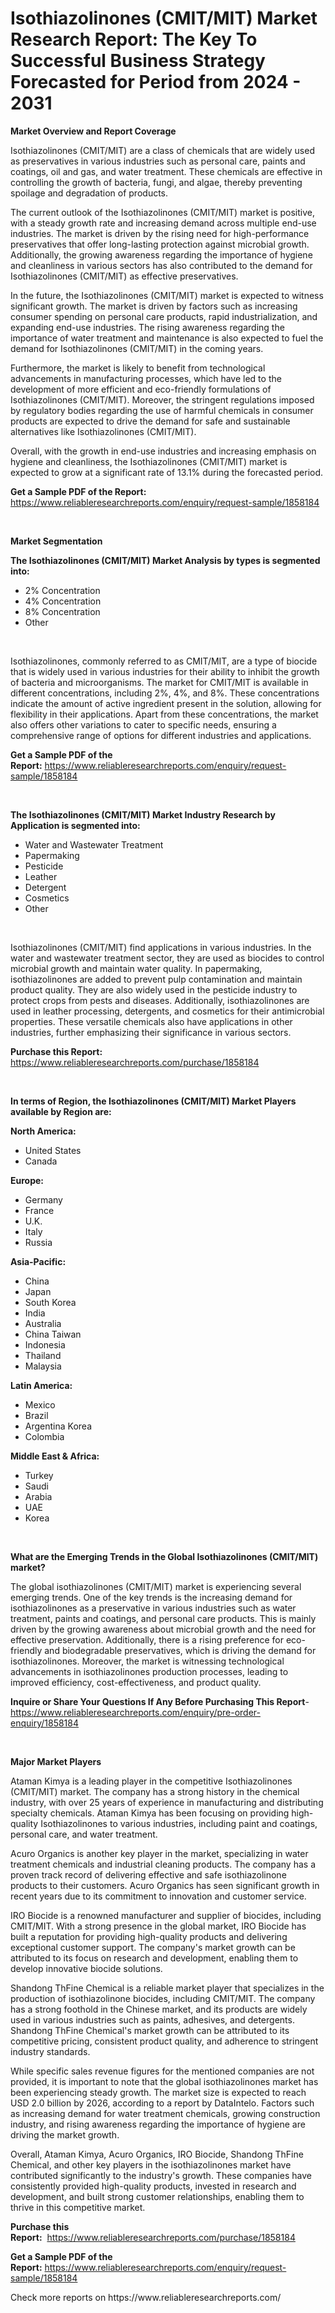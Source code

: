 <p><h1>Isothiazolinones (CMIT/MIT) Market Research Report: The Key To Successful Business Strategy Forecasted for Period from 2024 - 2031</h1></p><p><strong>Market Overview and Report Coverage</strong></p>
<p><p>Isothiazolinones (CMIT/MIT) are a class of chemicals that are widely used as preservatives in various industries such as personal care, paints and coatings, oil and gas, and water treatment. These chemicals are effective in controlling the growth of bacteria, fungi, and algae, thereby preventing spoilage and degradation of products.</p><p>The current outlook of the Isothiazolinones (CMIT/MIT) market is positive, with a steady growth rate and increasing demand across multiple end-use industries. The market is driven by the rising need for high-performance preservatives that offer long-lasting protection against microbial growth. Additionally, the growing awareness regarding the importance of hygiene and cleanliness in various sectors has also contributed to the demand for Isothiazolinones (CMIT/MIT) as effective preservatives.</p><p>In the future, the Isothiazolinones (CMIT/MIT) market is expected to witness significant growth. The market is driven by factors such as increasing consumer spending on personal care products, rapid industrialization, and expanding end-use industries. The rising awareness regarding the importance of water treatment and maintenance is also expected to fuel the demand for Isothiazolinones (CMIT/MIT) in the coming years.</p><p>Furthermore, the market is likely to benefit from technological advancements in manufacturing processes, which have led to the development of more efficient and eco-friendly formulations of Isothiazolinones (CMIT/MIT). Moreover, the stringent regulations imposed by regulatory bodies regarding the use of harmful chemicals in consumer products are expected to drive the demand for safe and sustainable alternatives like Isothiazolinones (CMIT/MIT).</p><p>Overall, with the growth in end-use industries and increasing emphasis on hygiene and cleanliness, the Isothiazolinones (CMIT/MIT) market is expected to grow at a significant rate of 13.1% during the forecasted period.</p></p>
<p><strong>Get a Sample PDF of the Report:</strong> <a href="https://www.reliableresearchreports.com/enquiry/request-sample/1858184">https://www.reliableresearchreports.com/enquiry/request-sample/1858184</a></p>
<p>&nbsp;</p>
<p><strong>Market Segmentation</strong></p>
<p><strong>The Isothiazolinones (CMIT/MIT) Market Analysis by types is segmented into:</strong></p>
<p><ul><li>2% Concentration</li><li>4% Concentration</li><li>8% Concentration</li><li>Other</li></ul></p>
<p>&nbsp;</p>
<p><p>Isothiazolinones, commonly referred to as CMIT/MIT, are a type of biocide that is widely used in various industries for their ability to inhibit the growth of bacteria and microorganisms. The market for CMIT/MIT is available in different concentrations, including 2%, 4%, and 8%. These concentrations indicate the amount of active ingredient present in the solution, allowing for flexibility in their applications. Apart from these concentrations, the market also offers other variations to cater to specific needs, ensuring a comprehensive range of options for different industries and applications.</p></p>
<p><strong>Get a Sample PDF of the Report:</strong>&nbsp;<a href="https://www.reliableresearchreports.com/enquiry/request-sample/1858184">https://www.reliableresearchreports.com/enquiry/request-sample/1858184</a></p>
<p>&nbsp;</p>
<p><strong>The Isothiazolinones (CMIT/MIT) Market Industry Research by Application is segmented into:</strong></p>
<p><ul><li>Water and Wastewater Treatment</li><li>Papermaking</li><li>Pesticide</li><li>Leather</li><li>Detergent</li><li>Cosmetics</li><li>Other</li></ul></p>
<p>&nbsp;</p>
<p><p>Isothiazolinones (CMIT/MIT) find applications in various industries. In the water and wastewater treatment sector, they are used as biocides to control microbial growth and maintain water quality. In papermaking, isothiazolinones are added to prevent pulp contamination and maintain product quality. They are also widely used in the pesticide industry to protect crops from pests and diseases. Additionally, isothiazolinones are used in leather processing, detergents, and cosmetics for their antimicrobial properties. These versatile chemicals also have applications in other industries, further emphasizing their significance in various sectors.</p></p>
<p><strong>Purchase this Report:</strong>&nbsp; <a href="https://www.reliableresearchreports.com/purchase/1858184">https://www.reliableresearchreports.com/purchase/1858184</a></p>
<p>&nbsp;</p>
<p><strong>In terms of Region, the Isothiazolinones (CMIT/MIT) Market Players available by Region are:</strong></p>
<p>
    <p> <strong> North America: </strong>
        <ul>
            <li>United States</li>
            <li>Canada</li>
        </ul>
        </p> 
    <p> <strong> Europe: </strong>
        <ul>
            <li>Germany</li>
            <li>France</li>
            <li>U.K.</li>
            <li>Italy</li>
            <li>Russia</li>
        </ul>
        </p> 
    <p> <strong> Asia-Pacific: </strong>
        <ul>
            <li>China</li>
            <li>Japan</li>
            <li>South Korea</li>
            <li>India</li>
            <li>Australia</li>
            <li>China Taiwan</li>
            <li>Indonesia</li>
            <li>Thailand</li>
            <li>Malaysia</li>
        </ul>
        </p> 
    <p> <strong> Latin America: </strong>
        <ul>
            <li>Mexico</li>
            <li>Brazil</li>
            <li>Argentina Korea</li>
            <li>Colombia</li>
        </ul>
        </p> 
    <p> <strong> Middle East & Africa: </strong>
        <ul>
            <li>Turkey</li>
            <li>Saudi</li>
            <li>Arabia</li>
            <li>UAE</li>
            <li>Korea</li>
        </ul>
    </p>
    </p>
<p>&nbsp;</p>
<p><strong>What are the Emerging Trends in the Global Isothiazolinones (CMIT/MIT) market?</strong></p>
<p><p>The global isothiazolinones (CMIT/MIT) market is experiencing several emerging trends. One of the key trends is the increasing demand for isothiazolinones as a preservative in various industries such as water treatment, paints and coatings, and personal care products. This is mainly driven by the growing awareness about microbial growth and the need for effective preservation. Additionally, there is a rising preference for eco-friendly and biodegradable preservatives, which is driving the demand for isothiazolinones. Moreover, the market is witnessing technological advancements in isothiazolinones production processes, leading to improved efficiency, cost-effectiveness, and product quality.</p></p>
<p><strong>Inquire or Share Your Questions If Any Before Purchasing This Report</strong>- <a href="https://www.reliableresearchreports.com/enquiry/pre-order-enquiry/1858184">https://www.reliableresearchreports.com/enquiry/pre-order-enquiry/1858184</a></p>
<p>&nbsp;</p>
<p><strong>Major Market Players</strong></p>
<p><p>Ataman Kimya is a leading player in the competitive Isothiazolinones (CMIT/MIT) market. The company has a strong history in the chemical industry, with over 25 years of experience in manufacturing and distributing specialty chemicals. Ataman Kimya has been focusing on providing high-quality Isothiazolinones to various industries, including paint and coatings, personal care, and water treatment.</p><p>Acuro Organics is another key player in the market, specializing in water treatment chemicals and industrial cleaning products. The company has a proven track record of delivering effective and safe isothiazolinone products to their customers. Acuro Organics has seen significant growth in recent years due to its commitment to innovation and customer service.</p><p>IRO Biocide is a renowned manufacturer and supplier of biocides, including CMIT/MIT. With a strong presence in the global market, IRO Biocide has built a reputation for providing high-quality products and delivering exceptional customer support. The company's market growth can be attributed to its focus on research and development, enabling them to develop innovative biocide solutions.</p><p>Shandong ThFine Chemical is a reliable market player that specializes in the production of isothiazolinone biocides, including CMIT/MIT. The company has a strong foothold in the Chinese market, and its products are widely used in various industries such as paints, adhesives, and detergents. Shandong ThFine Chemical's market growth can be attributed to its competitive pricing, consistent product quality, and adherence to stringent industry standards.</p><p>While specific sales revenue figures for the mentioned companies are not provided, it is important to note that the global isothiazolinones market has been experiencing steady growth. The market size is expected to reach USD 2.0 billion by 2026, according to a report by DataIntelo. Factors such as increasing demand for water treatment chemicals, growing construction industry, and rising awareness regarding the importance of hygiene are driving the market growth.</p><p>Overall, Ataman Kimya, Acuro Organics, IRO Biocide, Shandong ThFine Chemical, and other key players in the isothiazolinones market have contributed significantly to the industry's growth. These companies have consistently provided high-quality products, invested in research and development, and built strong customer relationships, enabling them to thrive in this competitive market.</p></p>
<p><strong>Purchase this Report:</strong>&nbsp;&nbsp;<a href="https://www.reliableresearchreports.com/purchase/1858184">https://www.reliableresearchreports.com/purchase/1858184</a></p>
<p></p>
<p><strong>Get a Sample PDF of the Report:</strong>&nbsp;<a href="https://www.reliableresearchreports.com/enquiry/request-sample/1858184">https://www.reliableresearchreports.com/enquiry/request-sample/1858184</a></p>
<p>Check more reports on https://www.reliableresearchreports.com/</p>